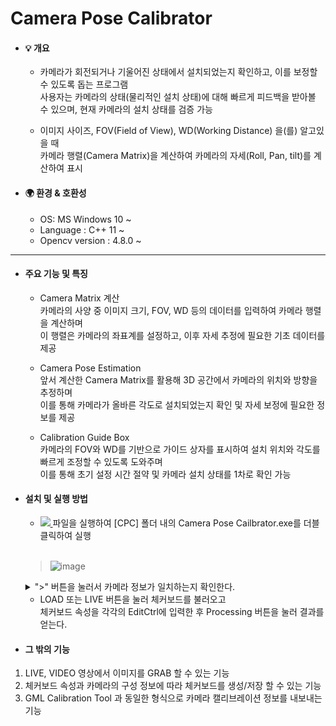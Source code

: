 # Camera Pose Calibrator

* #### 💡 개요
  * 카메라가 회전되거나 기울어진 상태에서 설치되었는지 확인하고, 이를 보정할 수 있도록 돕는 프로그램  
    사용자는 카메라의 상태(물리적인 설치 상태)에 대해 빠르게 피드백을 받아볼 수 있으며, 현재 카메라의 설치 상태를 검증 가능
    
  * 이미지 사이즈, FOV(Field of View), WD(Working Distance) 을(를) 알고있을 때  
    카메라 행렬(Camera Matrix)을 계산하여 카메라의 자세(Roll, Pan, tilt)를 계산하여 표시   
   
* #### 🌍 환경 & 호환성  
  * OS:	MS Windows 10 ~
  * Language : C++ 11 ~
  * Opencv version : 4.8.0 ~
---

* #### 주요 기능 및 특징
  * Camera Matrix 계산   
    카메라의 사양 중 이미지 크기, FOV, WD 등의 데이터를 입력하여 카메라 행렬을 계산하며  
    이 행렬은 카메라의 좌표계를 설정하고, 이후 자세 추정에 필요한 기초 데이터를 제공    

  * Camera Pose Estimation  
    앞서 계산한 Camera Matrix를 활용해 3D 공간에서 카메라의 위치와 방향을 추정하며    
    이를 통해 카메라가 올바른 각도로 설치되었는지 확인 및 자세 보정에 필요한 정보를 제공    

  * Calibration Guide Box  
    카메라의 FOV와 WD를 기반으로 가이드 상자를 표시하여 설치 위치와 각도를 빠르게 조정할 수 있도록 도와주며  
    이를 통해 초기 설정 시간 절약 및 카메라 설치 상태를 1차로 확인 가능  

* #### 설치 및 실행 방법
  * <a href="https://github.com/arson5012/CameraPoseCalibrator/releases/download/Release_v1.0a/CPC_Installer.exe" target="_blank">
    <img class="img-concert" src="https://github.com/user-attachments/assets/ff1571e5-c315-434e-8b1e-5c65818e2025"/> </a> 파일을 실행하여 [CPC] 폴더 내의 Camera Pose Cailbrator.exe를 더블클릭하여 실행  
  </br>  
  
  > ![image](https://github.com/user-attachments/assets/84f74990-7da0-4faf-9459-2fc405a1a92f)
  <details><summary>">" 버튼을 눌러서 카메라 정보가 일치하는지 확인한다.</summary>카메라 정보가 일치하지 않는다면 NEW 버튼을 눌러 새로 만들거나</br>SEL 버튼을 눌러 기존의 파일을 불러와 적용하거나</br>EDIT 버튼을 눌러 현재 적용된 파일의 정보를 수정 후 적용할 수 있다.</br></details>  
  
  * LOAD 또는 LIVE 버튼을 눌러 체커보드를 불러오고  
    체커보드 속성을 각각의 EditCtrl에 입력한 후 Processing 버튼을 눌러 결과를 얻는다.

* #### 그 밖의 기능  
1. LIVE, VIDEO 영상에서 이미지를 GRAB 할 수 있는 기능
2. 체커보드 속성과 카메라의 구성 정보에 따라 체커보드를 생성/저장 할 수 있는 기능
3. GML Calibration Tool 과 동일한 형식으로 카메라 캘리브레이션 정보를 내보내는 기능
